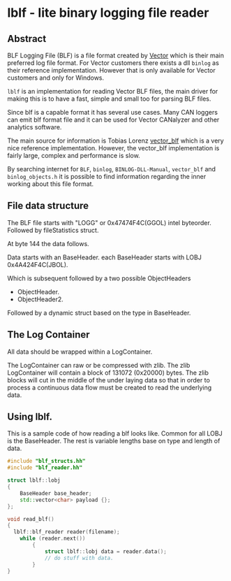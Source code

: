 # lblf - lite binary logging file reader

## Abstract 

BLF Logging File (BLF) is a file format created by [Vector](http://www.vector.com) which is their main preferred log file format. For Vector customers there exists a dll `binlog` as their reference implementation. However that is only available for Vector customers and only for Windows. 

`lblf` is an implementation for reading Vector BLF files, the main driver for making this is to have a fast, simple and small too for parsing BLF files.

Since blf is a capable format it has several use cases. Many CAN loggers can emit blf format file and it can be used for Vector CANalyzer and other analytics software. 

The main source for information is Tobias Lorenz [vector_blf](https://bitbucket.org/tobylorenz/vector_blf/src/master/) which is a very nice reference implementation. However, the vector_blf implementation is fairly large, complex and performance is slow. 

By searching internet for `BLF`, `binlog`, `BINLOG-DLL-Manual`, `vector_blf` and `binlog_objects.h` it is possible to find information regarding the inner working about this file format.


## File data structure

The BLF file starts with "LOGG" or 0x47474F4C(GGOL) intel byteorder.
Followed by fileStatistics struct. 

At byte 144 the data follows. 

Data starts with an BaseHeader. each BaseHeader starts with LOBJ 0x4A424F4C(JBOL).

Which is subsequent followed by a two possible ObjectHeaders

* ObjectHeader.
* ObjectHeader2. 

Followed by a dynamic struct based on the type in BaseHeader.

## The Log Container
All data should be wrapped within a LogContainer. 

The LogContainer can raw or be compressed with zlib. The zlib LogContainer will contain a block of 131072 (0x20000) bytes. The zlib blocks will cut in the middle of the under laying data so that in order to process a continuous data flow must be created to read the underlying data.


## Using lblf.

This is a sample code of how reading a blf looks like. Common for all LOBJ is the BaseHeader. The rest is variable lengths base on type and length of data. 

```cpp
#include "blf_structs.hh"
#include "blf_reader.hh"

struct lblf::lobj
{
    BaseHeader base_header;
    std::vector<char> payload {};
};

void read_blf()
{
  lblf::blf_reader reader(filename);
    while (reader.next())
        {
            struct lblf::lobj data = reader.data();
            // do stuff with data.
        }
}
```


